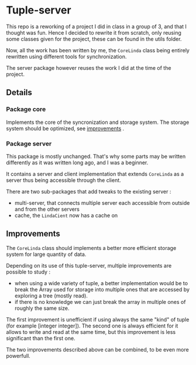# Tuple-server

This repo is a reworking of a project I did in class in a group of 3, and that I thought was fun.
Hence I decided to rewrite it from scratch, only reusing some classes given for the project, these can be found in the utils folder.

Now, all the work has been written by me, the <code>CoreLinda</code> class being entirely rewritten using different tools for synchronization.

The server package however reuses the work I did at the time of the project. 


## Details

### Package core

Implements the core of the syncronization and storage system. The storage system should be optimized, see [improvements](#improvements) .

### Package server

This package is mostly unchanged. That's why some parts may be written differently as it was written long ago, and I was a beginner.

It contains a server and client implementation that extends <code>CoreLinda</code> as a server thus being accessible through the client.

There are two sub-packages that add tweaks to the existing server :
 - multi-server, that connects multiple server each accessible from outside and from the other servers
 - cache, the <code>LindaCient</code> now has a cache on 

## Improvements

The <code>CoreLinda</code> class should implements a better more efficient storage system for large quantity of data.

Depending on its use of this tuple-server, multiple improvements are possible to study :
 - when using a wide variety of tuple, a better implementation would be to break the Array used for storage into multiple ones that are accessed by exploring a tree (mostly read).
 - if there is no knowledge we can just break the array in multiple ones of roughly the same size.

The first improvement is unefficient if using always the same "kind" of tuple (for example [integer integer]). The second one is always efficient for it allows to write
and read at the same time, but this improvement is less significant than the first one.

The two improvements described above can be combined, to be even more powerfull.
